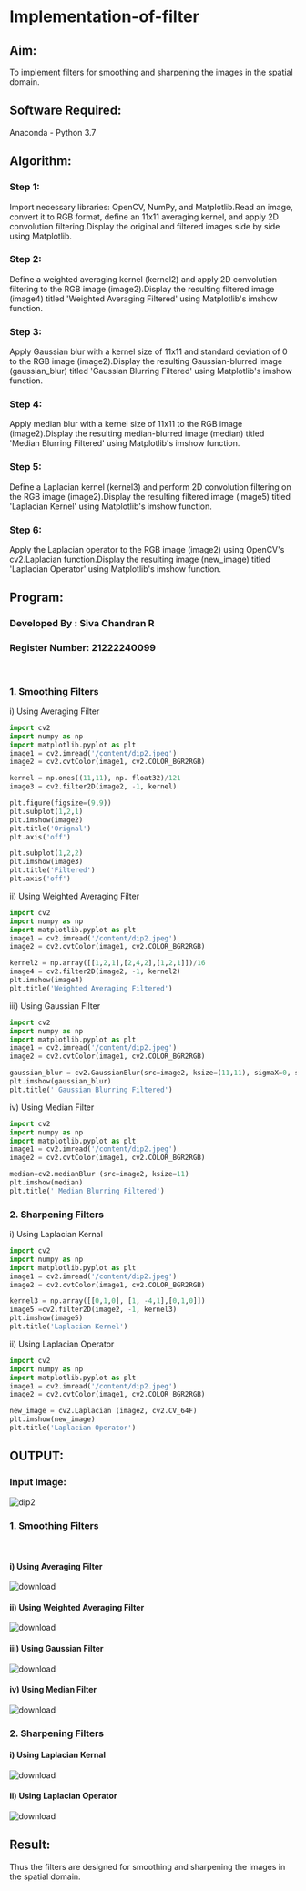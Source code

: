 # Implementation-of-filter
## Aim:
To implement filters for smoothing and sharpening the images in the spatial domain.

## Software Required:
Anaconda - Python 3.7

## Algorithm:
### Step 1:
Import necessary libraries: OpenCV, NumPy, and Matplotlib.Read an image, convert it to RGB format, define an 11x11 averaging kernel, and apply 2D convolution filtering.Display the original and filtered images side by side using Matplotlib.

### Step 2:
Define a weighted averaging kernel (kernel2) and apply 2D convolution filtering to the RGB image (image2).Display the resulting filtered image (image4) titled 'Weighted Averaging Filtered' using Matplotlib's imshow function.

### Step 3:
Apply Gaussian blur with a kernel size of 11x11 and standard deviation of 0 to the RGB image (image2).Display the resulting Gaussian-blurred image (gaussian_blur) titled 'Gaussian Blurring Filtered' using Matplotlib's imshow function.

### Step 4:
Apply median blur with a kernel size of 11x11 to the RGB image (image2).Display the resulting median-blurred image (median) titled 'Median Blurring Filtered' using Matplotlib's imshow function.

### Step 5:
Define a Laplacian kernel (kernel3) and perform 2D convolution filtering on the RGB image (image2).Display the resulting filtered image (image5) titled 'Laplacian Kernel' using Matplotlib's imshow function.

### Step 6:
Apply the Laplacian operator to the RGB image (image2) using OpenCV's cv2.Laplacian function.Display the resulting image (new_image) titled 'Laplacian Operator' using Matplotlib's imshow function.

## Program:
### Developed By   : Siva Chandran R
### Register Number: 21222240099
</br>

### 1. Smoothing Filters

i) Using Averaging Filter
```Python
import cv2
import numpy as np
import matplotlib.pyplot as plt
image1 = cv2.imread('/content/dip2.jpeg')
image2 = cv2.cvtColor(image1, cv2.COLOR_BGR2RGB)

kernel = np.ones((11,11), np. float32)/121
image3 = cv2.filter2D(image2, -1, kernel)

plt.figure(figsize=(9,9))
plt.subplot(1,2,1)
plt.imshow(image2)
plt.title('Orignal')
plt.axis('off')

plt.subplot(1,2,2)
plt.imshow(image3)
plt.title('Filtered')
plt.axis('off')
```
ii) Using Weighted Averaging Filter
```Python
import cv2
import numpy as np
import matplotlib.pyplot as plt
image1 = cv2.imread('/content/dip2.jpeg')
image2 = cv2.cvtColor(image1, cv2.COLOR_BGR2RGB)

kernel2 = np.array([[1,2,1],[2,4,2],[1,2,1]])/16
image4 = cv2.filter2D(image2, -1, kernel2)
plt.imshow(image4)
plt.title('Weighted Averaging Filtered')
```
iii) Using Gaussian Filter
```Python
import cv2
import numpy as np
import matplotlib.pyplot as plt
image1 = cv2.imread('/content/dip2.jpeg')
image2 = cv2.cvtColor(image1, cv2.COLOR_BGR2RGB)

gaussian_blur = cv2.GaussianBlur(src=image2, ksize=(11,11), sigmaX=0, sigmaY=0)
plt.imshow(gaussian_blur)
plt.title(' Gaussian Blurring Filtered')
```

iv) Using Median Filter
```Python
import cv2
import numpy as np
import matplotlib.pyplot as plt
image1 = cv2.imread('/content/dip2.jpeg')
image2 = cv2.cvtColor(image1, cv2.COLOR_BGR2RGB)

median=cv2.medianBlur (src=image2, ksize=11)
plt.imshow(median)
plt.title(' Median Blurring Filtered')
```

### 2. Sharpening Filters
i) Using Laplacian Kernal
```Python
import cv2
import numpy as np
import matplotlib.pyplot as plt
image1 = cv2.imread('/content/dip2.jpeg')
image2 = cv2.cvtColor(image1, cv2.COLOR_BGR2RGB)

kernel3 = np.array([[0,1,0], [1, -4,1],[0,1,0]])
image5 =cv2.filter2D(image2, -1, kernel3)
plt.imshow(image5)
plt.title('Laplacian Kernel')
```
ii) Using Laplacian Operator
```Python
import cv2
import numpy as np
import matplotlib.pyplot as plt
image1 = cv2.imread('/content/dip2.jpeg')
image2 = cv2.cvtColor(image1, cv2.COLOR_BGR2RGB)

new_image = cv2.Laplacian (image2, cv2.CV_64F)
plt.imshow(new_image)
plt.title('Laplacian Operator')
```

## OUTPUT:
### Input Image:
![dip2](https://github.com/SivaChandranR07/Implementation-of-filter/assets/113497395/73d2f96d-99a9-45ba-b104-bb06401d62ce)

### 1. Smoothing Filters
</br>

#### i) Using Averaging Filter
![download](https://github.com/SivaChandranR07/Implementation-of-filter/assets/113497395/79e282b9-8f56-495e-bbad-ab248a01cabd)

#### ii) Using Weighted Averaging Filter
![download](https://github.com/SivaChandranR07/Implementation-of-filter/assets/113497395/fbb74766-9569-4ef2-a757-a6538ba996c3)

#### iii) Using Gaussian Filter
![download](https://github.com/SivaChandranR07/Implementation-of-filter/assets/113497395/fafedac1-c1f4-4f48-b3f0-e4954955f97a)


#### iv) Using Median Filter
![download](https://github.com/SivaChandranR07/Implementation-of-filter/assets/113497395/3edc82fb-d597-451c-b52b-230a990d8ae3)


### 2. Sharpening Filters

#### i) Using Laplacian Kernal
![download](https://github.com/SivaChandranR07/Implementation-of-filter/assets/113497395/f31dfaac-29af-4cee-97b2-7ddb36667788)

#### ii) Using Laplacian Operator
![download](https://github.com/SivaChandranR07/Implementation-of-filter/assets/113497395/c33fc5a4-9b56-4de2-97c6-64a38d574da1)


## Result:
Thus the filters are designed for smoothing and sharpening the images in the spatial domain.
